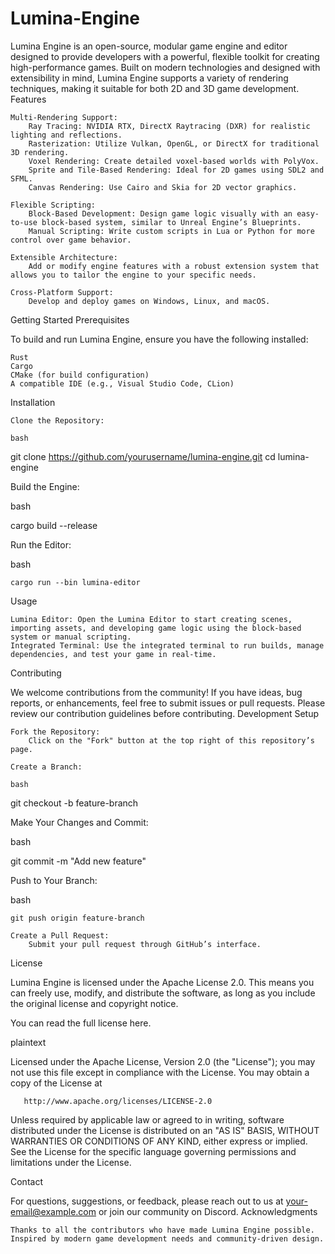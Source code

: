 # Lumina-Engine
Lumina Engine is an open-source, modular game engine and editor designed to provide developers with a powerful, flexible toolkit for creating high-performance games. Built on modern technologies and designed with extensibility in mind, Lumina Engine supports a variety of rendering techniques, making it suitable for both 2D and 3D game development.
Features

    Multi-Rendering Support:
        Ray Tracing: NVIDIA RTX, DirectX Raytracing (DXR) for realistic lighting and reflections.
        Rasterization: Utilize Vulkan, OpenGL, or DirectX for traditional 3D rendering.
        Voxel Rendering: Create detailed voxel-based worlds with PolyVox.
        Sprite and Tile-Based Rendering: Ideal for 2D games using SDL2 and SFML.
        Canvas Rendering: Use Cairo and Skia for 2D vector graphics.

    Flexible Scripting:
        Block-Based Development: Design game logic visually with an easy-to-use block-based system, similar to Unreal Engine’s Blueprints.
        Manual Scripting: Write custom scripts in Lua or Python for more control over game behavior.

    Extensible Architecture:
        Add or modify engine features with a robust extension system that allows you to tailor the engine to your specific needs.

    Cross-Platform Support:
        Develop and deploy games on Windows, Linux, and macOS.

Getting Started
Prerequisites

To build and run Lumina Engine, ensure you have the following installed:

    Rust
    Cargo
    CMake (for build configuration)
    A compatible IDE (e.g., Visual Studio Code, CLion)

Installation

    Clone the Repository:

    bash

git clone https://github.com/yourusername/lumina-engine.git
cd lumina-engine

Build the Engine:

bash

cargo build --release

Run the Editor:

bash

    cargo run --bin lumina-editor

Usage

    Lumina Editor: Open the Lumina Editor to start creating scenes, importing assets, and developing game logic using the block-based system or manual scripting.
    Integrated Terminal: Use the integrated terminal to run builds, manage dependencies, and test your game in real-time.

Contributing

We welcome contributions from the community! If you have ideas, bug reports, or enhancements, feel free to submit issues or pull requests. Please review our contribution guidelines before contributing.
Development Setup

    Fork the Repository:
        Click on the "Fork" button at the top right of this repository’s page.

    Create a Branch:

    bash

git checkout -b feature-branch

Make Your Changes and Commit:

bash

git commit -m "Add new feature"

Push to Your Branch:

bash

    git push origin feature-branch

    Create a Pull Request:
        Submit your pull request through GitHub’s interface.

License

Lumina Engine is licensed under the Apache License 2.0. This means you can freely use, modify, and distribute the software, as long as you include the original license and copyright notice.

You can read the full license here.

plaintext

   Licensed under the Apache License, Version 2.0 (the "License");
   you may not use this file except in compliance with the License.
   You may obtain a copy of the License at

       http://www.apache.org/licenses/LICENSE-2.0

   Unless required by applicable law or agreed to in writing, software
   distributed under the License is distributed on an "AS IS" BASIS,
   WITHOUT WARRANTIES OR CONDITIONS OF ANY KIND, either express or implied.
   See the License for the specific language governing permissions and
   limitations under the License.

Contact

For questions, suggestions, or feedback, please reach out to us at your-email@example.com or join our community on Discord.
Acknowledgments

    Thanks to all the contributors who have made Lumina Engine possible.
    Inspired by modern game development needs and community-driven design.

